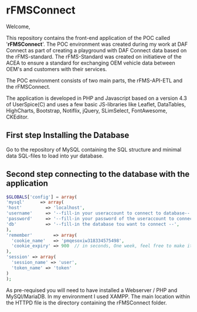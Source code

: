 # rFMSConnect
Welcome,

This repository contains the front-end application of the POC called '**rFMSConnect**'.
The POC environment was created during my work at DAF Connect as part of creating a playground with DAF Connect data based on the rFMS-standard. The rFMS-Standard was created on initiatieve of the ACEA to ensure a standard for exchanging OEM vehicle data between OEM's and customers with their services.

The POC environment consists of two main parts, the rFMS-API-ETL and the rFMSConnect.

The application is developed in PHP and Javascript based on a version 4.3 of UserSpice(C) and uses a few basic JS-libraries like Leaflet, DataTables, HighCharts, Bootstrap, Notiflix, jQuery, SLimSelect, FontAwesome, CKEditor.

## First step Installing the Database

Go to the repository of MySQL containing the SQL structure and minimal data SQL-files to load into yur database.

## Second step connecting to the database with the application

```php
$GLOBALS['config'] = array(
'mysql'      => array(
'host'         => 'localhost',
'username'     => '--fill-in your useraccount to connect to database--',
'password'     => '--fill-in your password of the useraccount to connect to database--',
'db'           => '--fill-in the database tou want to connect --',
),
'remember'        => array(
  'cookie_name'   => 'pmqesoxiw318334575498',
  'cookie_expiry' => 900  // in seconds, One week, feel free to make it longer
),
'session' => array(
  'session_name' => 'user',
  'token_name' => 'token'
)
);
```
As pre-requised you will need to have installed a Webserver / PHP and MySQl/MariaDB. In my environment I used XAMPP. The main location within the HTTPD file is the directory containing the rFMSConnect folder.
